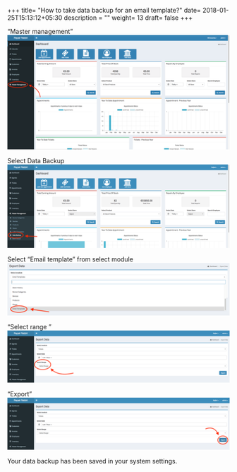 +++
title= "How to take data backup for an email template?"
date= 2018-01-25T15:13:12+05:30
description = ""
weight= 13
draft= false
+++



“Master management”
![How to take data backup for an email template?](/images/data_back_up_email_template/master_management_edited.png)

Select Data Backup
![How to take data backup for an email template?](/images/data_back_up_email_template/data_backup.png)


Select “Email template” from select module
![How to take data backup for an email template?](/images/data_back_up_email_template/email_templates.png)

“Select range ”
![How to take data backup for an email template?](/images/data_back_up_email_template/select_range.png)

“Export”
![How to take data backup for an email template?](/images/data_back_up_email_template/export.png)


Your data backup has been saved in your system settings.

